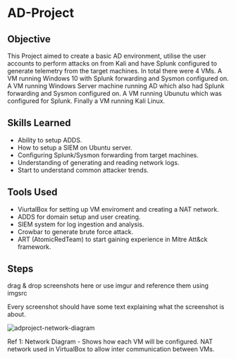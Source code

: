 # AD-Project

## Objective

This Project aimed to create a basic AD environment, utilise the user accounts to perform attacks on from Kali and have Splunk configured to generate telemetry from the target machines. 
In total there were 4 VMs. A VM running Windows 10 with Splunk forwarding and Sysmon configured on. A VM running Windows Server machine running AD which also had Splunk forwarding and Sysmon configured on. A VM running Ubunutu which was configured for Splunk. Finally a VM running Kali Linux.

## Skills Learned

- Ability to setup ADDS.
- How to setup a SIEM on Ubuntu server.
- Configuring Splunk/Sysmon forwarding from target machines.
- Understanding of generating and reading network logs.
- Start to understand common attacker trends.

## Tools Used

- ViurtalBox for setting up VM enviroment and creating a NAT network.
- ADDS for domain setup and user creating.
- SIEM system for log ingestion and analysis.
- Crowbar to generate brute force attack.
- ART (AtomicRedTeam) to start gaining experience in Mitre Att&ck framework.

## Steps
drag & drop screenshots here or use imgur and reference them using imgsrc

Every screenshot should have some text explaining what the screenshot is about.

![adproject-network-diagram](https://github.com/user-attachments/assets/d47fdf38-669e-4452-ab0c-c6fc44962f0e)

Ref 1: Network Diagram - Shows how each VM will be configured. NAT network used in VirtualBox to allow inter communication between VMs.
